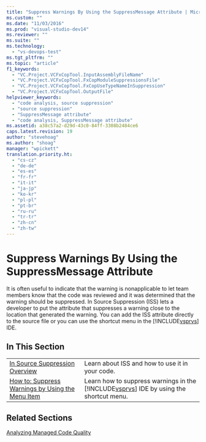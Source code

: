```yaml
---
title: "Suppress Warnings By Using the SuppressMessage Attribute | Microsoft Docs"
ms.custom: ""
ms.date: "11/03/2016"
ms.prod: "visual-studio-dev14"
ms.reviewer: ""
ms.suite: ""
ms.technology: 
  - "vs-devops-test"
ms.tgt_pltfrm: ""
ms.topic: "article"
f1_keywords: 
  - "VC.Project.VCFxCopTool.InputAssemblyFileName"
  - "VC.Project.VCFxCopTool.FxCopModuleSuppressionsFile"
  - "VC.Project.VCFxCopTool.FxCopUseTypeNameInSuppression"
  - "VC.Project.VCFxCopTool.OutputFile"
helpviewer_keywords: 
  - "code analysis, source suppression"
  - "source suppression"
  - "SuppressMessage attribute"
  - "code analysis, SuppressMessage attribute"
ms.assetid: a38c57a2-d29d-43c0-84ff-3308b2484ce6
caps.latest.revision: 19
author: "stevehoag"
ms.author: "shoag"
manager: "wpickett"
translation.priority.ht: 
  - "cs-cz"
  - "de-de"
  - "es-es"
  - "fr-fr"
  - "it-it"
  - "ja-jp"
  - "ko-kr"
  - "pl-pl"
  - "pt-br"
  - "ru-ru"
  - "tr-tr"
  - "zh-cn"
  - "zh-tw"
---
```

# Suppress Warnings By Using the SuppressMessage Attribute
It is often useful to indicate that the warning is nonapplicable to let team members know that the code was reviewed and it was determined that the warning should be suppressed. In Source Suppression (ISS) lets a developer to put the attribute that suppresses a warning close to the location that generated the warning. You can add the ISS attribute directly to the source file or you can use the shortcut menu in the [!INCLUDE[vsprvs](../code-quality/includes/vsprvs_md.md)] IDE.  
  
## In This Section  
  
|||  
|-|-|  
|[In Source Suppression Overview](../code-quality/in-source-suppression-overview.md)|Learn about ISS and how to use it in your code.|  
|[How to: Suppress Warnings by Using the Menu Item](../code-quality/how-to-suppress-warnings-by-using-the-menu-item.md)|Learn how to suppress warnings in the [!INCLUDE[vsprvs](../code-quality/includes/vsprvs_md.md)] IDE by using the shortcut menu.|  
  
## Related Sections  
 [Analyzing Managed Code Quality](../code-quality/analyzing-managed-code-quality-by-using-code-analysis.md)